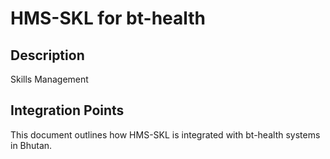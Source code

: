 # HMS-SKL for bt-health

## Description

Skills Management

## Integration Points

This document outlines how HMS-SKL is integrated with bt-health systems in Bhutan.
